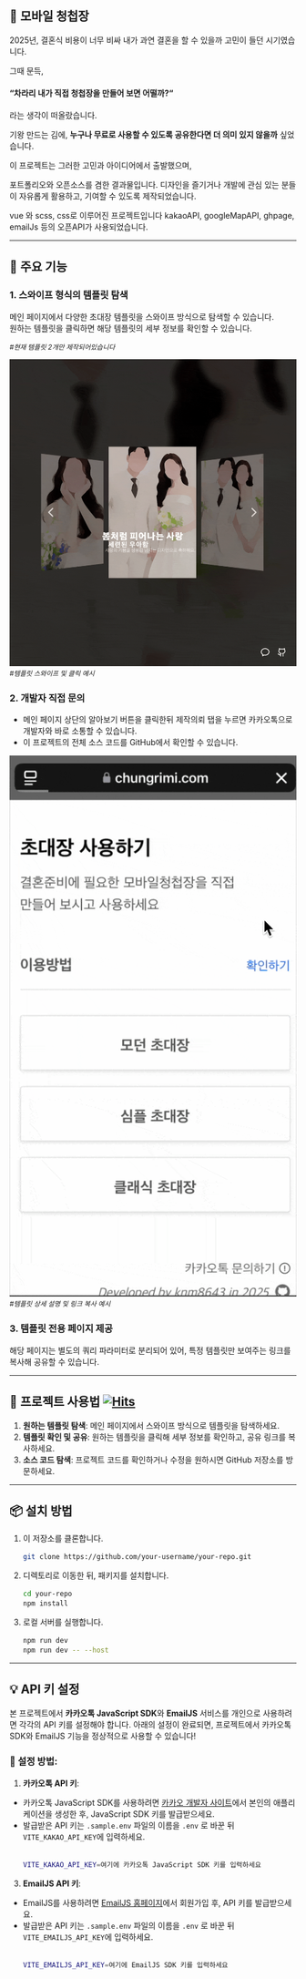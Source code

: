 ## 🎉 모바일 청첩장 

2025년, 결혼식 비용이 너무 비싸 내가 과연 결혼을 할 수 있을까 고민이 들던 시기였습니다.

그때 문득, 
#### **“차라리 내가 직접 청첩장을 만들어 보면 어떨까?“**
라는 생각이 떠올랐습니다.

기왕 만드는 김에, **누구나 무료로 사용할 수 있도록 공유한다면 더 의미 있지 않을까** 싶었습니다.

이 프로젝트는 그러한 고민과 아이디어에서 출발했으며, 

포트폴리오와 오픈소스를 겸한 결과물입니다.
디자인을 즐기거나 개발에 관심 있는 분들이 자유롭게 활용하고, 기여할 수 있도록 제작되었습니다.


vue 와 scss, css로 이루어진 프로젝트입니다 
kakaoAPI, googleMapAPI, ghpage, emailJs 등의 오픈API가 사용되었습니다.

---

## 🌟 주요 기능

### 1. 스와이프 형식의 템플릿 탐색
메인 페이지에서 다양한 초대장 템플릿을 스와이프 방식으로 탐색할 수 있습니다.  
원하는 템플릿을 클릭하면 해당 템플릿의 세부 정보를 확인할 수 있습니다.

_<small>#현재 템플릿 2개만 제작되어있습니다</small>_

![readme1.gif](readme1.gif)
_<small>#템플릿 스와이프 및 클릭 예시</small>_

### 2. 개발자 직접 문의
- 메인 페이지 상단의 알아보기 버튼을 클릭한뒤 제작의뢰 탭을 누르면 카카오톡으로 개발자와 바로 소통할 수 있습니다.
- 이 프로젝트의 전체 소스 코드를 GitHub에서 확인할 수 있습니다.

![readme2.gif](readme2.gif)
_<small>#템플릿 상세 설명 및 링크 복사 예시</small>_

### 3. 템플릿 전용 페이지 제공
해당 페이지는 별도의 쿼리 파라미터로 분리되어 있어, 특정 템플릿만 보여주는 링크를 복사해 공유할 수 있습니다.

---

## 🚀 프로젝트 사용법 [![Hits](https://hits.seeyoufarm.com/api/count/incr/badge.svg?url=https%3A%2F%2Fgithub.com%2Fknm8643%2Fwedding-public&count_bg=%23000000&title_bg=%23555555&icon=&icon_color=%23E7E7E7&title=hits&edge_flat=false)](https://hits.seeyoufarm.com)



1. **원하는 템플릿 탐색**: 메인 페이지에서 스와이프 방식으로 템플릿을 탐색하세요.
2. **템플릿 확인 및 공유**: 원하는 템플릿을 클릭해 세부 정보를 확인하고, 공유 링크를 복사하세요.
3. **소스 코드 탐색**: 프로젝트 코드를 확인하거나 수정을 원하시면 GitHub 저장소를 방문하세요.

---

## 📦 설치 방법

1. 이 저장소를 클론합니다.
   
   ```bash
   git clone https://github.com/your-username/your-repo.git

3. 디렉토리로 이동한 뒤, 패키지를 설치합니다.
   
   ```bash
   cd your-repo
   npm install
   
5. 로컬 서버를 실행합니다.
   
   ```bash
   npm run dev
   npm run dev -- --host

---

## 💡 API 키 설정

본 프로젝트에서 **카카오톡 JavaScript SDK**와 **EmailJS** 서비스를 개인으로 사용하려면 각각의 API 키를 설정해야 합니다.
아래의 설정이 완료되면, 프로젝트에서 카카오톡 SDK와 EmailJS 기능을 정상적으로 사용할 수 있습니다!

### 📝 설정 방법:

1. **카카오톡 API 키**:
   
- 카카오톡 JavaScript SDK를 사용하려면 [카카오 개발자 사이트](https://developers.kakao.com/)에서 본인의 애플리케이션을 생성한 후, JavaScript SDK 키를 발급받으세요.
- 발급받은 API 키는 `.sample.env` 파일의 이름을 `.env` 로 바꾼 뒤 `VITE_KAKAO_API_KEY`에 입력하세요.
  <br><br>
  ```bash
  VITE_KAKAO_API_KEY=여기에 카카오톡 JavaScript SDK 키를 입력하세요

3. **EmailJS API 키**:
   
- EmailJS를 사용하려면 [EmailJS 홈페이지](https://www.emailjs.com/)에서 회원가입 후, API 키를 발급받으세요.
- 발급받은 API 키는 `.sample.env` 파일의 이름을 `.env` 로 바꾼 뒤 `VITE_EMAILJS_API_KEY`에 입력하세요.
     <br><br>
   ```bash
   VITE_EMAILJS_API_KEY=여기에 EmailJS SDK 키를 입력하세요
   
